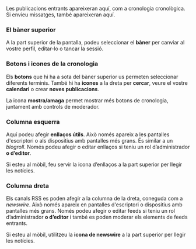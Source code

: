 Les publicacions entrants apareixeran aquí, com a cronologia cronològica. Si envieu missatges, també apareixeran aquí.

### El bàner superior
A la part superior de la pantalla, podeu seleccionar el **bàner** per canviar al vostre perfil, editar-lo o tancar la sessió.

### Botons i icones de la cronologia
Els **botons** que hi ha a sota del bàner superior us permeten seleccionar diferents terminis. També hi ha **icones** a la dreta per **cercar**, veure el vostre **calendari** o crear **noves publicacions**.

La icona **mostra/amaga** permet mostrar més botons de cronologia, juntament amb controls de moderador.

### Columna esquerra
Aquí podeu afegir **enllaços útils**. Això només apareix a les pantalles d'escriptori o als dispositius amb pantalles més grans. És similar a un *blogroll*. Només podeu afegir o editar enllaços si teniu un rol d’administrador **o d’editor**.

Si esteu al mòbil, feu servir la icona d’enllaços a la part superior per llegir les notícies.

### Columna dreta
Els canals RSS es poden afegir a la columna de la dreta, coneguda com a *newswire*. Això només apareix en pantalles d'escriptori o dispositius amb pantalles més grans. Només podeu afegir o editar feeds si teniu un rol d’administrador **o d’editor** i també es poden moderar els elements de feeds entrants.

Si esteu al mòbil, utilitzeu la **icona de newswire** a la part superior per llegir les notícies.
